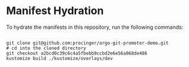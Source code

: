 
# Manifest Hydration

To hydrate the manifests in this repository, run the following commands:

```shell

git clone git@github.com:procinger/argo-git-promoter-demo.git
# cd into the cloned directory
git checkout a2bcd0c39c6c4a5fbebb9ccbd2e6e56a868de486
kustomize build ./kustomize/overlays/dev
```